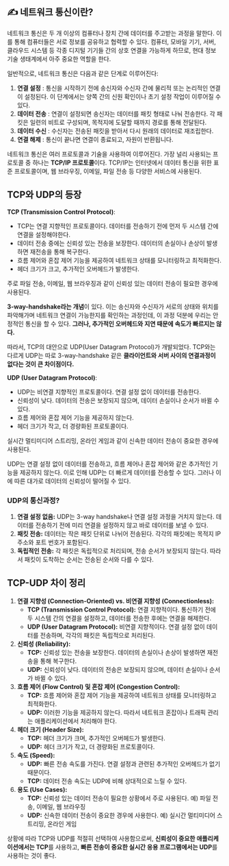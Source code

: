 ## ✍️ 네트워크 통신이란?

네트워크 통신은 두 개 이상의 컴퓨터나 장치 간에 데이터를 주고받는 과정을 말한다. 이를 통해 컴퓨터들은 서로 정보를 공유하고 협력할 수 있다. 컴퓨터, 모바일 기기, 서버, 클라우드 시스템 등 각종 디지털 기기들 간의 상호 연결을 가능하게 하므로, 현대 정보 기술 생태계에서 아주 중요한 역할을 한다. 

일반적으로, 네트워크 통신은 다음과 같은 단계로 이루어진다:

1. **연결 설정** : 통신을 시작하기 전에 송신자와 수신자 간에 물리적 또는 논리적인 연결이 설정된다. 이 단계에서는 양쪽 간의 신원 확인이나 초기 설정 작업이 이루어질 수 있다.
2. **데이터 전송** : 연결이 설정되면 송신자는 데이터를 패킷 형태로 나눠 전송한다. 각 패킷은 일련의 비트로 구성되며, 목적지에 도달할 때까지 경로를 통해 전달된다.
3. **데이터 수신** : 수신자는 전송된 패킷을 받아서 다시 원래의 데이터로 재조립한다.
4. **연결 해제** : 통신이 끝나면 연결이 종료되고, 자원이 반환됩니다.

네트워크 통신은 여러 프로토콜과 기술을 사용하여 이루어진다. 가장 널리 사용되는 프로토콜 중 하나는 **TCP/IP 프로토콜**이다. TCP/IP는 인터넷에서 데이터 통신을 위한 표준 프로토콜이며, 웹 브라우징, 이메일, 파일 전송 등 다양한 서비스에 사용된다.

## TCP와 UDP의 등장

**TCP (Transmission Control Protocol)**:

- TCP는 연결 지향적인 프로토콜이다. 데이터를 전송하기 전에 먼저 두 시스템 간에 연결을 설정해야한다.
- 데이터 전송 중에는 신뢰성 있는 전송을 보장한다. 데이터의 손실이나 손상이 발생하면 재전송을 통해 복구한다.
- 흐름 제어와 혼잡 제어 기능을 제공하여 네트워크 상태를 모니터링하고 최적화한다.
- 헤더 크기가 크고, 추가적인 오버헤드가 발생한다.

주로 파일 전송, 이메일, 웹 브라우징과 같이 신뢰성 있는 데이터 전송이 필요한 경우에 사용된다.

**3-way-handshake라는 개념**이 있다. 이는 송신자와 수신자가 서로의 상태와 위치를 파악해가며 네트워크 연결이 가능한지를 확인하는 과정인데, 이 과정 덕분에 우리는 안정적인 통신을 할 수 있다. **그러나, 추가적인 오버헤드와 지연 때문에 속도가 빠르지는 않다.** 

따라서, TCP의 대안으로 UDP(User Datagram Protocol)가 개발되었다. TCP와는 다르게 UDP는 따로 3-way-handshake 같은 **클라이언트와 서버 사이의 연결과정이 없다는 것이 큰 차이점이다.**

**UDP (User Datagram Protocol)**:

- UDP는 비연결 지향적인 프로토콜이다. 연결 설정 없이 데이터를 전송한다.
- 신뢰성이 낮다. 데이터의 전송은 보장되지 않으며, 데이터 손실이나 순서가 바뀔 수 있다.
- 흐름 제어와 혼잡 제어 기능을 제공하지 않는다.
- 헤더 크기가 작고, 더 경량화된 프로토콜이다.

실시간 멀티미디어 스트리밍, 온라인 게임과 같이 신속한 데이터 전송이 중요한 경우에 사용된다.

UDP는 연결 설정 없이 데이터를 전송하고, 흐름 제어나 혼잡 제어와 같은 추가적인 기능을 제공하지 않는다. 이로 인해 UDP는 더 빠르게 데이터를 전송할 수 있다. 그러나 이에 따른 대가로 데이터의 신뢰성이 떨어질 수 있다.

### UDP의 통신과정?

1. **연결 설정 없음:** UDP는 3-way handshake나 연결 설정 과정을 거치지 않는다. 데이터를 전송하기 전에 미리 연결을 설정하지 않고 바로 데이터를 보낼 수 있다.
2. **패킷 전송:** 데이터는 작은 패킷 단위로 나뉘어 전송된다. 각각의 패킷에는 목적지 IP 주소와 포트 번호가 포함된다.
3. **독립적인 전송:** 각 패킷은 독립적으로 처리되며, 전송 순서가 보장되지 않는다. 따라서 패킷이 도착하는 순서는 전송된 순서와 다를 수 있다.

## TCP-UDP 차이 정리

1. **연결 지향성 (Connection-Oriented) vs. 비연결 지향성 (Connectionless):**
    - **TCP (Transmission Control Protocol):** 연결 지향적이다. 통신하기 전에 두 시스템 간의 연결을 설정하고, 데이터를 전송한 후에는 연결을 해제한다.
    - **UDP (User Datagram Protocol):** 비연결 지향적이다. 연결 설정 없이 데이터를 전송하며, 각각의 패킷은 독립적으로 처리된다.
2. **신뢰성 (Reliability):**
    - **TCP:** 신뢰성 있는 전송을 보장한다. 데이터의 손실이나 손상이 발생하면 재전송을 통해 복구한다.
    - **UDP:** 신뢰성이 낮다. 데이터의 전송은 보장되지 않으며, 데이터 손실이나 순서가 바뀔 수 있다.
3. **흐름 제어 (Flow Control) 및 혼잡 제어 (Congestion Control):**
    - **TCP:** 흐름 제어와 혼잡 제어 기능을 제공하여 네트워크 상태를 모니터링하고 최적화한다.
    - **UDP:** 이러한 기능을 제공하지 않는다. 따라서 네트워크 혼잡이나 트래픽 관리는 애플리케이션에서 처리해야 한다.
4. **헤더 크기 (Header Size):**
    - **TCP:** 헤더 크기가 크며, 추가적인 오버헤드가 발생한다.
    - **UDP:** 헤더 크기가 작고, 더 경량화된 프로토콜이다.
5. **속도 (Speed):**
    - **UDP:** 빠른 전송 속도를 가진다. 연결 설정과 관련된 추가적인 오버헤드가 없기 때문이다.
    - **TCP:** 데이터 전송 속도는 UDP에 비해 상대적으로 느릴 수 있다.
6. **용도 (Use Cases):**
    - **TCP:** 신뢰성 있는 데이터 전송이 필요한 상황에서 주로 사용된다. 예) 파일 전송, 이메일, 웹 브라우징
    - **UDP:** 신속한 데이터 전송이 중요한 경우에 사용한다. 예) 실시간 멀티미디어 스트리밍, 온라인 게임

상황에 따라 TCP와 UDP를 적절히 선택하여 사용함으로써, **신뢰성이 중요한 애플리케이션에서는 TCP**를 사용하고, **빠른 전송이 중요한 실시간 응용 프로그램에서는 UDP**를 사용하는 것이 좋다.